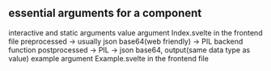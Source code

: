 ## essential arguments for a component

interactive and static arguments 
value argument
Index.svelte in the frontend file
preprocessed -> usually json base64(web friendly) -> PIL
backend function
postprocessed -> PIL -> json base64, output(same data type as value)
example argument
Example.svelte in the frontend file
